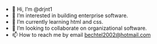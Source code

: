 - 👋 Hi, I’m @drjnt1
- 👀 I’m interested in building enterprise software.
- 🌱 I’m currently learning html and css.
- 💞️ I’m looking to collaborate on organizational software.
- 📫 How to reach me by email <bechtel2002@hotmail.com>

<!---
drjnt1/drjnt1 is a ✨ special ✨ repository because its `README.md` (this file) appears on your GitHub profile.
You can click the Preview link to take a look at your changes.
--->
